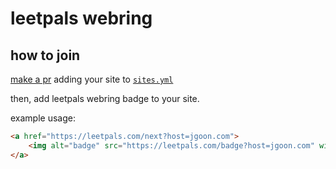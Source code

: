 # leetpals webring

## how to join

[make a pr](https://github.com/Jish2/leetpals/compare) adding your site to [`sites.yml`](https://github.com/Jish2/leetpals/edit/main/sites.yaml)

then, add leetpals webring badge to your site.

example usage:

```html
<a href="https://leetpals.com/next?host=jgoon.com">
	<img alt="badge" src="https://leetpals.com/badge?host=jgoon.com" width="48px" height="48px" />
</a>
```
